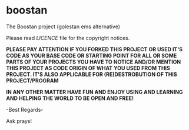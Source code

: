 boostan
=======

The Boostan project (golestan ems alternative)

Please read *LICENCE* file for the copyright notices.

**PLEASE PAY ATTENTION IF YOU FORKED THIS PROJECT OR USED IT'S CODE AS YOUR BASE CODE OR STARTING POINT FOR ALL OR SOME PARTS OF YOUR PROJECTS YOU HAVE TO NOTICE AND/OR MENTION THIS PROJECT AS CODE ORIGIN OF WHAT YOU USED FROM THIS PROJECT. IT'S ALSO APPLICABLE FOR (RE)DESTROBUTION OF THIS PROJECT/PROGRAM**  

**IN ANY OTHER MATTER HAVE FUN AND ENJOY USING AND LEARNING AND HELPING THE WORLD TO BE OPEN AND FREE!**

-Best Regards-

Ask prays!

  
 


